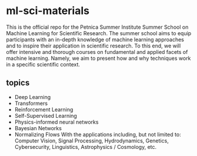 # ml-sci-materials

This is the official repo for the Petnica Summer Institute Summer School on Machine Learning for Scientific Research. The summer school aims to equip participants with an in-depth knowledge of machine learning approaches and to inspire their application in scientific research. To this end, we will offer intensive and thorough courses on fundamental and applied facets of machine learning. Namely, we aim to present how and why techniques work in a specific scientific context.

## topics
- Deep Learning
- Transformers
- Reinforcement Learning
- Self-Supervised Learning
- Physics-informed neural networks
- Bayesian Networks
- Normalizing Flows
With the applications including, but not limited to: Computer Vision, Signal Processing, Hydrodynamics, Genetics, Cybersecurity, Linguistics, Astrophysics / Cosmology, etc.

